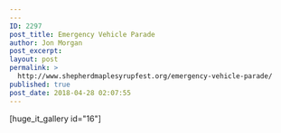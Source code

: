 ```yaml
---
---
ID: 2297
post_title: Emergency Vehicle Parade
author: Jon Morgan
post_excerpt:
layout: post
permalink: >
  http://www.shepherdmaplesyrupfest.org/emergency-vehicle-parade/
published: true
post_date: 2018-04-28 02:07:55
---
```

[huge_it_gallery id="16"]